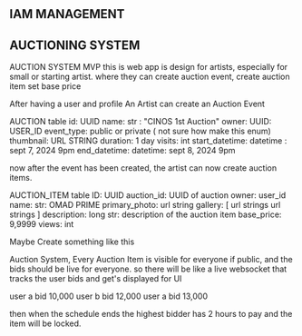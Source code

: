 # 
## IAM MANAGEMENT

## AUCTIONING SYSTEM


AUCTION SYSTEM MVP
this is web app is design for artists, especially for small or starting artist.
where they can create auction event, create auction item set base price


After having a user and profile
An Artist can create an Auction Event

AUCTION table
id: UUID
name: str : "CINOS 1st Auction"
owner: UUID: USER_ID
event_type: public or private ( not sure how make this enum)
thumbnail: URL STRING
duration: 1 day
visits: int
start_datetime: datetime : sept 7, 2024 9pm
end_datetime: datetime: sept 8, 2024 9pm


now after the event has been created, the artist can now create auction items.

AUCTION_ITEM table
ID: UUID
auction_id: UUID of auction
owner: user_id
name: str: OMAD PRIME
primary_photo: url string
gallery: [
    url strings
    url strings
]
description: long str: description of the auction item
base_price: 9,9999
views: int

Maybe Create something like this


Auction System,
Every Auction Item is visible for everyone if public, and the bids should be live for everyone.
so there will be like a live websocket that tracks the user bids and get's displayed for UI

user a bid 10,000
user b bid 12,000
user a bid 13,000

then when the schedule ends the highest bidder has 2 hours to pay and the item will be locked.


